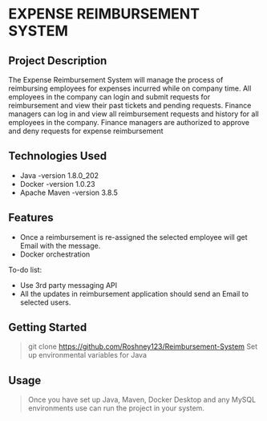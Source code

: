 # EXPENSE REIMBURSEMENT SYSTEM

## Project Description

The Expense Reimbursement System will manage the process of reimbursing employees for expenses incurred while on company time. All employees in the company can login and submit requests for reimbursement and view their past tickets and pending requests. Finance managers can log in and view all reimbursement requests and history for all employees in the company. Finance managers are authorized to approve and deny requests for expense reimbursement

## Technologies Used

* Java -version 1.8.0_202
* Docker -version 1.0.23
* Apache Maven -version 3.8.5

## Features

* Once a reimbursement is re-assigned the selected employee will get Email with the message.
* Docker orchestration

To-do list:
* Use 3rd party messaging API
* All the updates in reimbursement application should send an Email to selected users.

## Getting Started
 
> git clone https://github.com/Roshney123/Reimbursement-System
> Set up environmental variables for Java

## Usage

> Once you have set up  Java, Maven, Docker Desktop and any MySQL environments use can run the project in your system.
